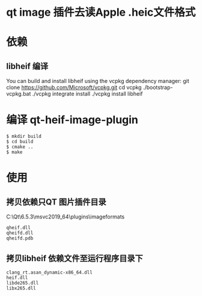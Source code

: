 # qt image 插件去读Apple .heic文件格式
# 依赖
[HEIF]: https://en.wikipedia.org/wiki/High_Efficiency_Image_File_Format
[libheif]: https://github.com/strukturag/libheif
## libheif 编译
You can build and install libheif using the vcpkg dependency manager:
git clone https://github.com/Microsoft/vcpkg.git
cd vcpkg
./bootstrap-vcpkg.bat
./vcpkg integrate install
./vcpkg install libheif

# 编译 qt-heif-image-plugin
```
$ mkdir build
$ cd build
$ cmake ..
$ make
```
# 使用
## 拷贝依赖只QT 图片插件目录 
C:\Qt\6.5.3\msvc2019_64\plugins\imageformats
```
qheif.dll
qheifd.dll
qheifd.pdb
```
## 拷贝libheif 依赖文件至运行程序目录下
```
clang_rt.asan_dynamic-x86_64.dll
heif.dll
libde265.dll
libx265.dll
```
